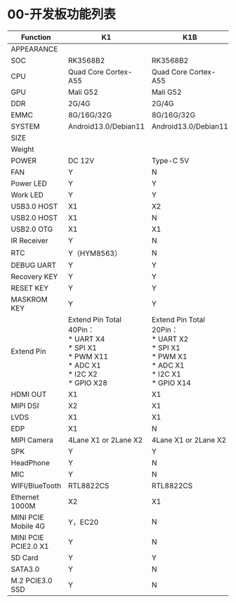 # 00-开发板功能列表

| Function             | K1                                                           | K1B                                                          |
| -------------------- | ------------------------------------------------------------ | ------------------------------------------------------------ |
| APPEARANCE           |                                                              |                                                              |
| SOC                  | RK3568B2                                                     | RK3568B2                                                     |
| CPU                  | Quad Core Cortex-A55                                         | Quad Core Cortex-A55                                         |
| GPU                  | Mali G52                                                     | Mali G52                                                     |
| DDR                  | 2G/4G                                                        | 2G/4G                                                        |
| EMMC                 | 8G/16G/32G                                                   | 8G/16G/32G                                                   |
| SYSTEM               | Android13.0/Debian11                                         | Android13.0/Debian11                                         |
| SIZE                 |                                                              |                                                              |
| Weight               |                                                              |                                                              |
| POWER                | DC 12V                                                       | Type-C 5V                                                    |
| FAN                  | Y                                                            | N                                                            |
| Power LED            | Y                                                            | Y                                                            |
| Work LED             | Y                                                            | Y                                                            |
| USB3.0 HOST          | X1                                                           | X2                                                           |
| USB2.0 HOST          | X1                                                           | N                                                            |
| USB2.0 OTG           | X1                                                           | X1                                                           |
| IR Receiver          | Y                                                            | N                                                            |
| RTC                  | Y（HYM8563）                                                 | N                                                            |
| DEBUG UART           | Y                                                            | Y                                                            |
| Recovery KEY         | Y                                                            | Y                                                            |
| RESET KEY            | Y                                                            | Y                                                            |
| MASKROM KEY          | Y                                                            | Y                                                            |
| Extend Pin           | Extend Pin Total 40Pin：<br />* UART X4<br />* SPI X1<br />* PWM X11<br />* ADC X1<br />* I2C X2<br />* GPIO X28 | Extend Pin Total 20Pin：<br />* UART X2<br />* SPI X1<br />* PWM X1<br />* ADC X1<br />* I2C X1<br />* GPIO X14 |
| HDMI OUT             | X1                                                           | X1                                                           |
| MIPI DSI             | X2                                                           | X1                                                           |
| LVDS                 | X1                                                           | X1                                                           |
| EDP                  | X1                                                           | N                                                            |
| MIPI Camera          | 4Lane X1 or 2Lane X2                                         | 4Lane X1 or 2Lane X2                                         |
| SPK                  | Y                                                            | Y                                                            |
| HeadPhone            | Y                                                            | N                                                            |
| MIC                  | Y                                                            | N                                                            |
| WIFI/BlueTooth       | RTL8822CS                                                    | RTL8822CS                                                    |
| Ethernet 1000M       | X2                                                           | X1                                                           |
| MINI PCIE Mobile 4G  | Y，EC20                                                      | N                                                            |
| MINI PCIE PCIE2.0 X1 | Y                                                            | N                                                            |
| SD Card              | Y                                                            | Y                                                            |
| SATA3.0              | Y                                                            | N                                                            |
| M.2 PCIE3.0 SSD      | Y                                                            | N                                                            |

